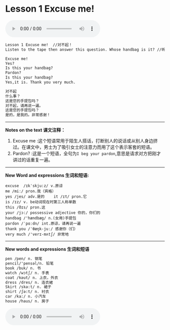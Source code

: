 # Lesson 1 Excuse me!

​<audio id="audio" controls="" loop="loop">
    <source id="mp3" src="https://online1.tingclass.net/lesson/shi0529/0000/16/1.mp3">
</audio>

```markdown
Lesson 1 Excuse me!  //对不起！
Listen to the tape then answer this question. Whose handbag is it? //听录音，然后回答问题，这是谁的手袋？

Excuse me! 
Yes? 
Is this your handbag?  
Pardon? 
Is this your handbag? 
Yes,it is. Thank you very much.

对不起 
什么事？
这是您的手提包吗？
对不起，请再说一遍。
这是您的手提包吗？
是的，是我的。非常感谢！
```
----------------

**Notes on the text 课文注释：**
1. Excuse me :这个短语常用于陌生人搭话，打断别人的说话或从别人身边挤过。在课文中，男士为了吸引女士的注意力而用了这个表示客套的短语。
2. Pardon? :这是一个短语，全句为`I beg your pardon`,意思是请求对方把刚才讲过的话重复一遍。
----------------

**New Word and expressions 生词和短语:**
```mardkwon
excuse  /ɪkˈskju:z/ v.原谅	
me /miː/ pron.我（宾格）	
yes /jes/ adv.是的	it /ɪt/ pron.它
is /ɪz/ v. be动词现在时第三人称单数	
this /ðɪs/ pron.这	
your /jɔ:/ possessive adjective 你的，你们的
handbag /'hændbæg/ n.(女用)手提包
pardon /ˈpɑːdn/ int.原谅，请再说一遍
thank you /ˈθæŋk-juː/ 感谢你（们）
very much /'verɪ-mʌtʃ/ 非常地
```
----------------

**New words and expressions 生词和短语**
```markdown
pen /pen/ n. 钢笔	
pencil/'pensəl/n. 铅笔	
book /buk/ n. 书	
watch /wɔtʃ/ n. 手表	
coat /kəut/ n. 上衣，外衣	
dress /dres/ n. 连衣裙
Skirt /skə:t/ n. 裙子
shirt /ʃə:t/ n. 衬衣
car /ka:/ n. 小汽车
house /haus/ n. 房子
```

​<audio id="audio" controls="" loop="loop">
    <source id="mp3" src="https://i.xiao84.com/en-nce/1mp3-en/lesson2.mp3">
</audio>